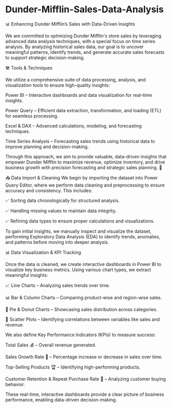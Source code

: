 # Dunder-Mifflin-Sales-Data-Analysis

📊 Enhancing Dunder Mifflin’s Sales with Data-Driven Insights

We are committed to optimizing Dunder Mifflin's store sales by leveraging advanced data analysis techniques, with a special focus on time series analysis. By analyzing historical sales data, our goal is to uncover meaningful patterns, identify trends, and generate accurate sales forecasts to support strategic decision-making.

🛠 Tools & Techniques

We utilize a comprehensive suite of data processing, analysis, and visualization tools to ensure high-quality insights:

Power BI – Interactive dashboards and data visualization for real-time insights.

Power Query – Efficient data extraction, transformation, and loading (ETL) for seamless processing.

Excel & DAX – Advanced calculations, modeling, and forecasting techniques.

Time Series Analysis – Forecasting sales trends using historical data to improve planning and decision-making.



Through this approach, we aim to provide valuable, data-driven insights that empower Dunder Mifflin to maximize revenue, optimize inventory, and drive business growth with precision forecasting and strategic sales planning. 🚀




📥 Data Import & Cleaning
We begin by importing the dataset into Power Query Editor, where we perform data cleaning and preprocessing to ensure accuracy and consistency. This includes:

✅ Sorting data chronologically for structured analysis.

✅ Handling missing values to maintain data integrity.

✅ Refining data types to ensure proper calculations and visualizations.


To gain initial insights, we manually inspect and visualize the dataset, performing Exploratory Data Analysis (EDA) to identify trends, anomalies, and patterns before moving into deeper analysis.




📊 Data Visualization & KPI Tracking

Once the data is cleaned, we create interactive dashboards in Power BI to visualize key business metrics. Using various chart types, we extract meaningful insights:

📈 Line Charts – Analyzing sales trends over time.

📊 Bar & Column Charts – Comparing product-wise and region-wise sales.

🍩 Pie & Donut Charts – Showcasing sales distribution across categories.

🔘 Scatter Plots – Identifying correlations between variables like sales and revenue.


We also define Key Performance Indicators (KPIs) to measure success:

Total Sales 💰 – Overall revenue generated.

Sales Growth Rate 🚀 – Percentage increase or decrease in sales over time.

Top-Selling Products 🏆 – Identifying high-performing products.

Customer Retention & Repeat Purchase Rate 🔄 – Analyzing customer buying behavior.

These real-time, interactive dashboards provide a clear picture of business performance, enabling data-driven decision-making.


